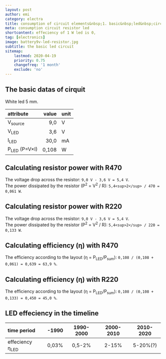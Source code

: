 ```yaml
---
layout: post
author: emi
category: electra
title: consumption of circuit elements&nbsp;1. basic&nbsp;led&nbsp;circuit
meta: consumption circuit resistor led
shortcontent: effeciency of 1 W led is 0,
tag: [electronics]
image: battery9v-led-resistor.jpg
subtitle: the basic led circuit
sitemap:
    lastmod: 2020-04-19
    priority: 0.75
    changefreq: '1 month'
    exclude: 'no'
---
```

## The basic datas of cirquit

White led 5 mm.

|attribute            | value | unit |
|:---                 | ---:  | :--- |
|V<sub>source</sub>   |9,0| V|
|V<sub>LED</sub>      |3,6| V|
|I<sub>LED</sub>      |30,0|mA|
|P<sub>LED</sub> (P=V×I)|0,108|W|

## Calculating resistor power with R470

The voltage drop across the resistor: `9,0 V - 3,6 V = 5,4 V`.  
The power dissipated by the resistor (P<sup>2</sup> = V<sup>2</sup> / R): `5,4<sup>2</sup> / 470 = 0,061 W`.  

## Calculating resistor power with R220

The voltage drop across the resistor: `9,0 V - 3,6 V = 5,4 V`.  
The power dissipated by the resistor (P<sup>2</sup> = V<sup>2</sup> / R): `5,4<sup>2</sup> / 220 = 0,133 W`.  

## Calculating efficiency (η) with R470

The efficiency according to the layout (η = P<sub>LED</sub>/P<sub>sum</sub>): `0,108 / (0,108 + 0,061) = 0,639 = 63,9 %`.  

## Calculating efficiency (η) with R220

The efficiency according to the layout (η = P<sub>LED</sub>/P<sub>sum</sub>): `0,108 / (0,108 + 0,133) = 0,450 = 45,0 %`.  

## LED effeciency in the timeline

| time period |-1990| 1990-2000 | 2000-2010 | 2010-2020 |
|:---         |:---:| :---:     | :---:     | :---:     |
|effeciency η<sub>LED</sub>|0,03%| 0,5-2%    | 2-15%     | 5-20%(?)  |

